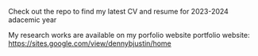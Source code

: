 Check out the repo to find my latest CV and resume for 2023-2024 adacemic year

My research works are available on my porfolio website
portfolio website: https://sites.google.com/view/dennybjustin/home
